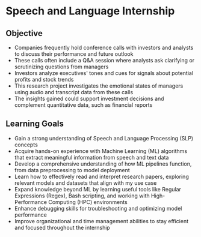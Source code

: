 # Speech and Language Internship

## Objective
- Companies frequently hold conference calls with investors and analysts to discuss their performance and future outlook
- These calls often include a Q&A session where analysts ask clarifying or scrutinizing questions from managers
- Investors analyze executives' tones and cues for signals about potential profits and stock trends
- This research project investigates the emotional states of managers using audio and transcript data from these calls
- The insights gained could support investment decisions and complement quantitative data, such as financial reports

## Learning Goals
- Gain a strong understanding of Speech and Language Processing (SLP) concepts
- Acquire hands-on experience with Machine Learning (ML) algorithms that extract meaningful information from speech and text data
- Develop a comprehensive understanding of how ML pipelines function, from data preprocessing to model deployment
- Learn how to effectively read and interpret research papers, exploring relevant models and datasets that align with my use case
- Expand knowledge beyond ML by learning useful tools like Regular Expressions (Regex), Bash scripting, and working with High-Performance Computing (HPC) environments
- Enhance debugging skills for troubleshooting and optimizing model performance
- Improve organizational and time management abilities to stay efficient and focused throughout the internship
